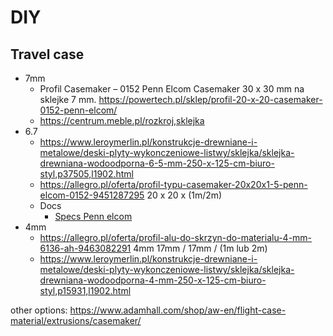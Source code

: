 # DIY

## Travel case
* 7mm
  * Profil Casemaker – 0152 Penn Elcom
    Casemaker 30 x 30 mm na sklejke 7 mm.
    https://powertech.pl/sklep/profil-20-x-20-casemaker-0152-penn-elcom/
  * https://centrum.meble.pl/rozkroj,sklejka
* 6.7
  * https://www.leroymerlin.pl/konstrukcje-drewniane-i-metalowe/deski-plyty-wykonczeniowe-listwy/sklejka/sklejka-drewniana-wodoodporna-6-5-mm-250-x-125-cm-biuro-styl,p37505,l1902.html
  * https://allegro.pl/oferta/profil-typu-casemaker-20x20x1-5-penn-elcom-0152-9451287295
    20 x 20 x (1m/2m)
  * Docs 
    * [Specs Penn elcom](https://www.penn-elcom.com/pdf/Catalogue_EuropeEdition_2019.pdf)
* 4mm
  * https://allegro.pl/oferta/profil-alu-do-skrzyn-do-materialu-4-mm-6136-ah-9463082291 4mm
    17mm / 17mm / (1m lub 2m)
  * https://www.leroymerlin.pl/konstrukcje-drewniane-i-metalowe/deski-plyty-wykonczeniowe-listwy/sklejka/sklejka-drewniana-wodoodporna-4-mm-250-x-125-cm-biuro-styl,p15931,l1902.html


other options: https://www.adamhall.com/shop/aw-en/flight-case-material/extrusions/casemaker/

